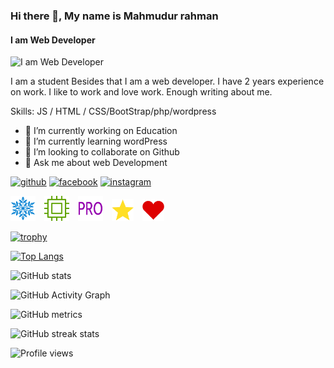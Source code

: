 ### Hi there 👋, My name is Mahmudur rahman
#### I am Web Developer
![I am Web Developer](https://arturssmirnovs.github.io/github-profile-readme-generator/images/banner.png)

I am a student  Besides that I am a web developer.  I have 2 years experience on work.  I like to work and love work.  Enough writing about me.

Skills:  JS / HTML / CSS/BootStrap/php/wordpress

- 🔭 I’m currently working on Education 
- 🌱 I’m currently learning wordPress 
- 👯 I’m looking to collaborate on Github 
- 💬 Ask me about web Development 


[<img src='https://cdn.jsdelivr.net/npm/simple-icons@3.0.1/icons/github.svg' alt='github' height='40'>](https://github.com/mrhridoy397)  [<img src='https://cdn.jsdelivr.net/npm/simple-icons@3.0.1/icons/facebook.svg' alt='facebook' height='40'>](https://www.facebook.com/MahmudurRahman)  [<img src='https://cdn.jsdelivr.net/npm/simple-icons@3.0.1/icons/instagram.svg' alt='instagram' height='40'>](https://www.instagram.com/mahmudur8277/)  

<a href='https://archiveprogram.github.com/'><img src='https://raw.githubusercontent.com/acervenky/animated-github-badges/master/assets/acbadge.gif' width='40' height='40'></a> <a href='https://docs.github.com/en/developers'><img src='https://raw.githubusercontent.com/acervenky/animated-github-badges/master/assets/devbadge.gif' width='40' height='40'></a> <a href='https://github.com/pricing'><img src='https://raw.githubusercontent.com/acervenky/animated-github-badges/master/assets/pro.gif' width='40' height='40'></a> <a href='https://stars.github.com/'><img src='https://raw.githubusercontent.com/acervenky/animated-github-badges/master/assets/starbadge.gif' width='35' height='35'></a> <a href='https://docs.github.com/en/github/supporting-the-open-source-community-with-github-sponsors'><img src='https://raw.githubusercontent.com/acervenky/animated-github-badges/master/assets/sponsorbadge.gif' width='35' height='35'></a> 

[![trophy](https://github-profile-trophy.vercel.app/?username=mrhridoy397)](https://github.com/ryo-ma/github-profile-trophy)

[![Top Langs](https://github-readme-stats.vercel.app/api/top-langs/?username=mrhridoy397)](https://github.com/anuraghazra/github-readme-stats)

![GitHub stats](https://github-readme-stats.vercel.app/api?username=mrhridoy397&show_icons=true)  

![GitHub Activity Graph](https://activity-graph.herokuapp.com/graph?username=mrhridoy397)  

![GitHub metrics](https://metrics.lecoq.io/mrhridoy397)  

![GitHub streak stats](https://streak-stats.demolab.com/?user=mrhridoy397)  

![Profile views](https://gpvc.arturio.dev/mrhridoy397)  
